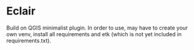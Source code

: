# Eclair

Build on QGIS minimalist plugin.
In order to use, may have to create your own venv, install all requirements and etk (which is not yet included in requirements.txt).